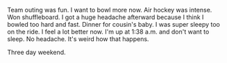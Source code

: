 Team outing was fun. I want to bowl more now. Air hockey was intense. Won shuffleboard. I got a huge headache afterward because I think I bowled too hard and fast. Dinner for cousin's baby. I was super sleepy too on the ride. I feel a lot better now. I'm up at 1:38 a.m. and don't want to sleep. No headache. It's weird how that happens.

Three day weekend.
